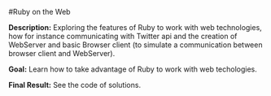 #Ruby on the Web

**Description:** Exploring the features of Ruby to work with web technologies,
how for instance communicating with Twitter api and the creation of WebServer
and basic Browser client (to simulate a communication between browser client
and WebServer).

**Goal:** Learn how to take advantage of Ruby to work with web techologies.

**Final Result:** See the code of solutions.
